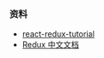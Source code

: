### 资料
* [react-redux-tutorial](https://github.com/lewis617/react-redux-tutorial)
* [Redux 中文文档](http://cn.redux.js.org/)
